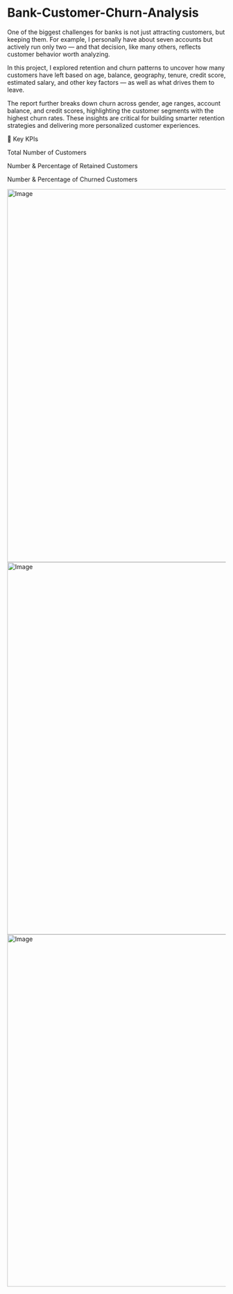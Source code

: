 # Bank-Customer-Churn-Analysis

One of the biggest challenges for banks is not just attracting customers, but keeping them. For example, I personally have about seven accounts but actively run only two — and
 that decision, like many others, reflects customer behavior worth analyzing.

In this project, I explored retention and churn patterns to uncover how many customers have left based on age, balance, geography, tenure, credit score, estimated salary, and 
other key factors — as well as what drives them to leave.

The report further breaks down churn across gender, age ranges, account balance, and credit scores, highlighting the customer segments with the highest churn rates. These insights
 are critical for building smarter retention strategies and delivering more personalized customer experiences.

🔑 Key KPIs

Total Number of Customers

Number & Percentage of Retained Customers

Number & Percentage of Churned Customers

<img width="1289" height="859" alt="Image" src="https://github.com/user-attachments/assets/7e5b29f5-7b6d-44a3-bcaf-1fd6f87596e0" />

<img width="1295" height="857" alt="Image" src="https://github.com/user-attachments/assets/427e9fec-cd99-4f44-838d-1d3a8e2b32c7" />

<img width="1211" height="811" alt="Image" src="https://github.com/user-attachments/assets/6eff4681-1c21-4dff-9547-c3845de9fdef" />
